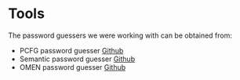 # Tools

The password guessers we were working with can be obtained from:
- PCFG password guesser [Github](https://haveibeenpwned.com/Passwords)
- Semantic password guesser [Github](https://github.com/vialab/semantic-guesser.git)
- OMEN password guesser [Github](https://github.com/RUB-SysSec/OMEN.git)